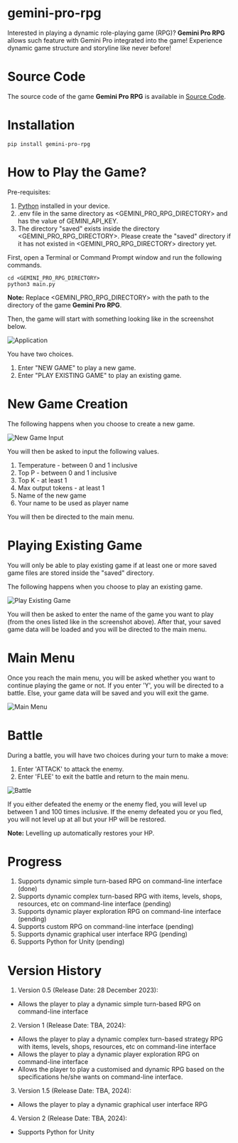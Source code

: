 # gemini-pro-rpg

Interested in playing a dynamic role-playing game (RPG)? **Gemini Pro RPG** allows such feature with Gemini Pro integrated
into the game! Experience dynamic game structure and storyline like never before!

# Source Code

The source code of the game **Gemini Pro RPG** is available in 
[Source Code](https://github.com/GlobalCreativeApkDev/gemini-pro-rpg/blob/master/main.py).

# Installation

```
pip install gemini-pro-rpg
```

# How to Play the Game?

Pre-requisites:
1. [Python](https://www.python.org/downloads/) installed in your device.
2. .env file in the same directory as <GEMINI_PRO_RPG_DIRECTORY> and has the value of GEMINI_API_KEY.
3. The directory "saved" exists inside the directory <GEMINI_PRO_RPG_DIRECTORY>. Please create the "saved" directory
if it has not existed in <GEMINI_PRO_RPG_DIRECTORY> directory yet.

First, open a Terminal or Command Prompt window and run the following commands.

```
cd <GEMINI_PRO_RPG_DIRECTORY>
python3 main.py
```

**Note:** Replace <GEMINI_PRO_RPG_DIRECTORY> with the path to the directory of the game **Gemini Pro RPG**.

Then, the game will start with something looking like in the screenshot below.

![Application](images/Application.png)

You have two choices.

1. Enter "NEW GAME" to play a new game.
2. Enter "PLAY EXISTING GAME" to play an existing game.

# New Game Creation

The following happens when you choose to create a new game.

![New Game Input](images/New%20Game%20Input.png)

You will then be asked to input the following values.

1. Temperature - between 0 and 1 inclusive
2. Top P - between 0 and 1 inclusive
3. Top K - at least 1
4. Max output tokens - at least 1
5. Name of the new game
6. Your name to be used as player name

You will then be directed to the main menu.

# Playing Existing Game

You will only be able to play existing game if at least one or more saved game files are stored inside the "saved" directory.

The following happens when you choose to play an existing game.

![Play Existing Game](images/Play%20Existing%20Game.png)

You will then be asked to enter the name of the game you want to play (from the ones listed like 
in the screenshot above). After that, your saved game data will be loaded and you will be
directed to the main menu.

# Main Menu

Once you reach the main menu, you will be asked whether you want to continue playing the game or not. If you enter 'Y', 
you will be directed to a battle. Else, your game data will be saved and you will exit the game.

![Main Menu](images/Main%20Menu.png)

# Battle

During a battle, you will have two choices during your turn to make a move:

1. Enter 'ATTACK' to attack the enemy.
2. Enter 'FLEE' to exit the battle and return to the main menu.

![Battle](images/Battle.png)

If you either defeated the enemy or the enemy fled, you will level up between 1 and 100 times inclusive. If the enemy
defeated you or you fled, you will not level up at all but your HP will be restored.

**Note:** Levelling up automatically restores your HP.

# Progress

1. Supports dynamic simple turn-based RPG on command-line interface (done)
2. Supports dynamic complex turn-based RPG with items, levels, shops, resources, etc on command-line interface (pending)
3. Supports dynamic player exploration RPG on command-line interface (pending)
4. Supports custom RPG on command-line interface (pending)
5. Supports dynamic graphical user interface RPG (pending)
6. Supports Python for Unity (pending)

# Version History

1. Version 0.5 (Release Date: 28 December 2023):
* Allows the player to play a dynamic simple turn-based RPG on command-line interface

2. Version 1 (Release Date: TBA, 2024):
* Allows the player to play a dynamic complex turn-based strategy RPG with items, levels, shops, resources, etc on command-line interface
* Allows the player to play a dynamic player exploration RPG on command-line interface
* Allows the player to play a customised and dynamic RPG based on the specifications he/she wants on command-line interface.

3. Version 1.5 (Release Date: TBA, 2024):
* Allows the player to play a dynamic graphical user interface RPG

4. Version 2 (Release Date: TBA, 2024):
* Supports Python for Unity
